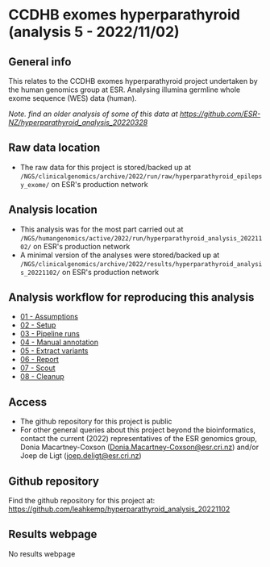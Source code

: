 # CCDHB exomes hyperparathyroid (analysis 5 - 2022/11/02)

## General info

This relates to the CCDHB exomes hyperparathyroid project undertaken by the human genomics group at ESR. Analysing illumina germline whole exome sequence (WES) data (human).

*Note. find an older analysis of some of this data at https://github.com/ESR-NZ/hyperparathyroid_analysis_20220328*

## Raw data location

- The raw data for this project is stored/backed up at `/NGS/clinicalgenomics/archive/2022/run/raw/hyperparathyroid_epilepsy_exome/` on ESR's production network

## Analysis location

- This analysis was for the most part carried out at `/NGS/humangenomics/active/2022/run/hyperparathyroid_analysis_20221102/` on ESR's production network
- A minimal version of the analyses were stored/backed up at `/NGS/clinicalgenomics/archive/2022/results/hyperparathyroid_analysis_20221102/` on ESR's production network

## Analysis workflow for reproducing this analysis

- [01 - Assumptions](https://github.com/leahkemp/hyperparathyroid_analysis_20221102/blob/main/docs/analysis_docs/01_assumptions.md)
- [02 - Setup](https://github.com/leahkemp/hyperparathyroid_analysis_20221102/blob/main/docs/analysis_docs/02_setup.md)
- [03 - Pipeline runs](https://github.com/leahkemp/hyperparathyroid_analysis_20221102/blob/main/docs/analysis_docs/03_pipeline_runs.md)
- [04 - Manual annotation](https://github.com/leahkemp/hyperparathyroid_analysis_20221102/blob/main/docs/analysis_docs/04_manual_annotation.md)
- [05 - Extract variants](https://github.com/leahkemp/hyperparathyroid_analysis_20221102/blob/main/docs/analysis_docs/05_extract_variants.md)
- [06 - Report](https://github.com/leahkemp/hyperparathyroid_analysis_20221102/blob/main/docs/analysis_docs/06_report.md)
- [07 - Scout](https://github.com/leahkemp/hyperparathyroid_analysis_20221102/blob/main/docs/analysis_docs/07_scout.md)
- [08 - Cleanup](https://github.com/leahkemp/hyperparathyroid_analysis_20221102/blob/main/docs/analysis_docs/08_cleanup.md)

## Access

- The github repository for this project is public
- For other general queries about this project beyond the bioinformatics, contact the current (2022) representatives of the ESR genomics group, Donia Macartney-Coxson (Donia.Macartney-Coxson@esr.cri.nz) and/or Joep de Ligt (joep.deligt@esr.cri.nz)

## Github repository

Find the github repository for this project at: https://github.com/leahkemp/hyperparathyroid_analysis_20221102

## Results webpage

No results webpage
